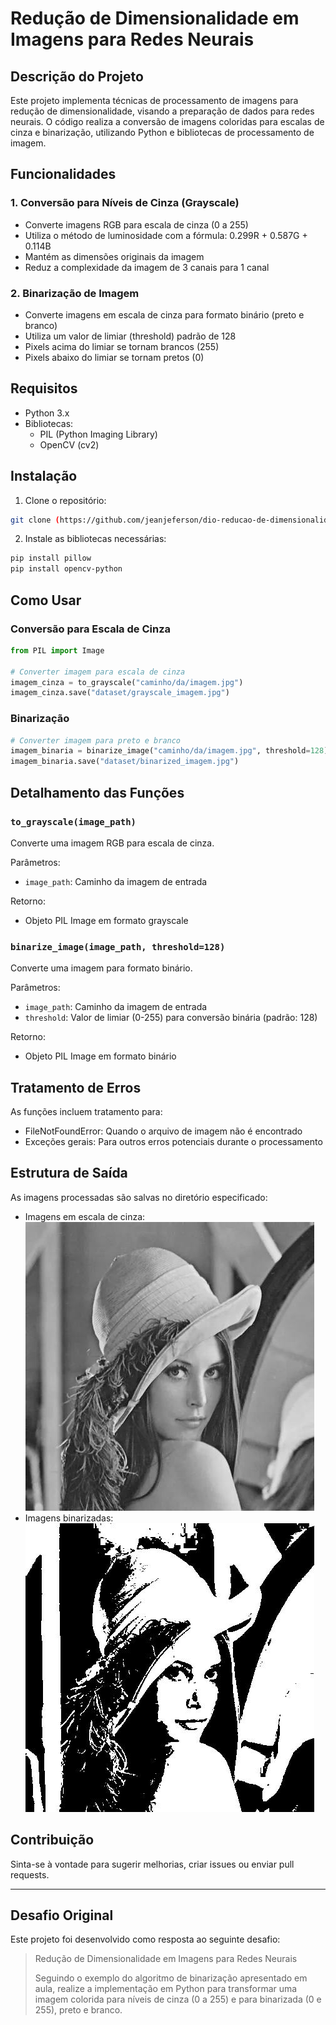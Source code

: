 # Redução de Dimensionalidade em Imagens para Redes Neurais

## Descrição do Projeto
Este projeto implementa técnicas de processamento de imagens para redução de dimensionalidade, visando a preparação de dados para redes neurais. O código realiza a conversão de imagens coloridas para escalas de cinza e binarização, utilizando Python e bibliotecas de processamento de imagem.

## Funcionalidades

### 1. Conversão para Níveis de Cinza (Grayscale)
- Converte imagens RGB para escala de cinza (0 a 255)
- Utiliza o método de luminosidade com a fórmula: 0.299R + 0.587G + 0.114B
- Mantém as dimensões originais da imagem
- Reduz a complexidade da imagem de 3 canais para 1 canal

### 2. Binarização de Imagem
- Converte imagens em escala de cinza para formato binário (preto e branco)
- Utiliza um valor de limiar (threshold) padrão de 128
- Pixels acima do limiar se tornam brancos (255)
- Pixels abaixo do limiar se tornam pretos (0)

## Requisitos

- Python 3.x
- Bibliotecas:
  - PIL (Python Imaging Library)
  - OpenCV (cv2)

## Instalação

1. Clone o repositório:
```bash
git clone (https://github.com/jeanjeferson/dio-reducao-de-dimensionalidade)
```

2. Instale as bibliotecas necessárias:
```bash
pip install pillow
pip install opencv-python
```

## Como Usar

### Conversão para Escala de Cinza

```python
from PIL import Image

# Converter imagem para escala de cinza
imagem_cinza = to_grayscale("caminho/da/imagem.jpg")
imagem_cinza.save("dataset/grayscale_imagem.jpg")
```

### Binarização

```python
# Converter imagem para preto e branco
imagem_binaria = binarize_image("caminho/da/imagem.jpg", threshold=128)
imagem_binaria.save("dataset/binarized_imagem.jpg")
```

## Detalhamento das Funções

### `to_grayscale(image_path)`
Converte uma imagem RGB para escala de cinza.

Parâmetros:
- `image_path`: Caminho da imagem de entrada

Retorno:
- Objeto PIL Image em formato grayscale

### `binarize_image(image_path, threshold=128)`
Converte uma imagem para formato binário.

Parâmetros:
- `image_path`: Caminho da imagem de entrada
- `threshold`: Valor de limiar (0-255) para conversão binária (padrão: 128)

Retorno:
- Objeto PIL Image em formato binário

## Tratamento de Erros

As funções incluem tratamento para:
- FileNotFoundError: Quando o arquivo de imagem não é encontrado
- Exceções gerais: Para outros erros potenciais durante o processamento

## Estrutura de Saída

As imagens processadas são salvas no diretório especificado:
- Imagens em escala de cinza: ![Disponível em](dataset/grayscale_lena.jpg)
- Imagens binarizadas: ![Disponível em](dataset/binarized_lena.jpg)

## Contribuição

Sinta-se à vontade para sugerir melhorias, criar issues ou enviar pull requests.

---

## Desafio Original

Este projeto foi desenvolvido como resposta ao seguinte desafio:

> Redução de Dimensionalidade em Imagens para Redes Neurais
> 
> Seguindo o exemplo do algoritmo de binarização apresentado em aula, realize a implementação em Python para transformar uma imagem colorida para níveis de cinza (0 a 255) e para binarizada (0 e 255), preto e branco.
